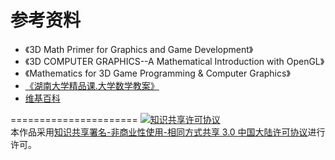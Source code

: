 参考资料
======================
- 《3D Math Primer for Graphics and Game Development》
- 《3D COMPUTER GRAPHICS--A Mathematical Introduction with OpenGL》
- 《Mathematics for 3D Game Programming & Computer Graphics》
- [《湖南大学精品课.大学数学教案》](http://jpkc.hnu.cn/gdsx/zx/slide0000.htm)
- [维基百科](http://http://zh.wikipedia.org/)

======================
<a rel="license" href="http://creativecommons.org/licenses/by-nc-sa/3.0/cn/"><img alt="知识共享许可协议" style="border-width:0" src="https://i.creativecommons.org/l/by-nc-sa/3.0/cn/88x31.png" /></a><br />本作品采用<a rel="license" href="http://creativecommons.org/licenses/by-nc-sa/3.0/cn/">知识共享署名-非商业性使用-相同方式共享 3.0 中国大陆许可协议</a>进行许可。
